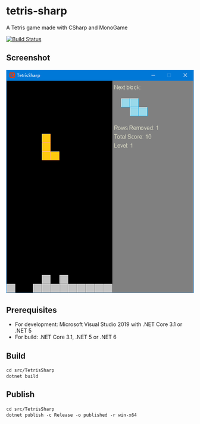 # tetris-sharp
A Tetris game made with CSharp and MonoGame

[![Build Status](https://dev.azure.com/sunnycoding/TetrisSharp/_apis/build/status/TetrisSharp-ASP.NET%20Core-CI?branchName=dev)](https://dev.azure.com/sunnycoding/TetrisSharp/_build/latest?definitionId=12&branchName=dev)

## Screenshot
![Tetris Sharp](img/screenshot.png)

## Prerequisites
- For development: Microsoft Visual Studio 2019 with .NET Core 3.1 or .NET 5
- For build: .NET Core 3.1, .NET 5 or .NET 6

## Build
```shell
cd src/TetrisSharp
dotnet build
```

## Publish
```shell
cd src/TetrisSharp
dotnet publish -c Release -o published -r win-x64
```
